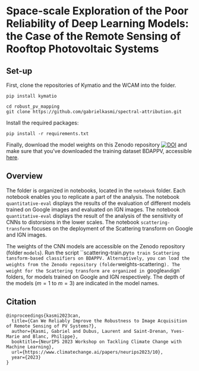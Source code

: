 # Space-scale Exploration of the Poor Reliability of Deep Learning Models: the Case of the Remote Sensing of Rooftop Photovoltaic Systems

## Set-up

First, clone the repositories of Kymatio and the WCAM into the folder. 

```
pip install kymatio

cd robust_pv_mapping
git clone https://github.com/gabrielkasmi/spectral-attribution.git
```

Install the required packages:

``` 
pip install -r requirements.txt
```

Finally, download the model weights on this Zenodo repository [![DOI](https://zenodo.org/badge/DOI/10.5281/zenodo.12179554.svg)](https://doi.org/10.5281/zenodo.12179554)
 and make sure that you've downloaded the training dataset BDAPPV, accessible [here](https://zenodo.org/records/7358126).

## Overview

The folder is organized in notebooks, located in the `notebook` folder. Each notebook enables you to replicate a part of the analysis. The notebook `quantitative-eval` displays the results of the evaluation of different models trained on Google images and evaluated on IGN images. The notebook `quantitative-eval` displays the result of the analysis of the sensitivity of CNNs to distorsions in the lower scales. The notebook `scattering-transform` focuses on the deployment of the Scattering transform on Google and IGN images. 

The weights of the CNN models are accessible on the Zenodo repository (folder `models`). Run the script ``scattering-train.py` to train Scattering tansform-based classifiers on BDAPPV. Alternatively, you can load the weights from the Zenodo repository (folder `weights-scattering`). The weight for the Scattering transform are organized in `google` and `ign` folders, for models trained on Google and IGN respectively. The depth of the models ($m=1$ to $m=3$) are indicated in the model names.  

## Citation 

```
@inproceedings{kasmi2023can,
  title={Can We Reliably Improve the Robustness to Image Acquisition of Remote Sensing of PV Systems?},
  author={Kasmi, Gabriel and Dubus, Laurent and Saint-Drenan, Yves-Marie and Blanc, Philippe},
  booktitle={NeurIPS 2023 Workshop on Tackling Climate Change with Machine Learning},
  url={https://www.climatechange.ai/papers/neurips2023/10},
  year={2023}
}
```


